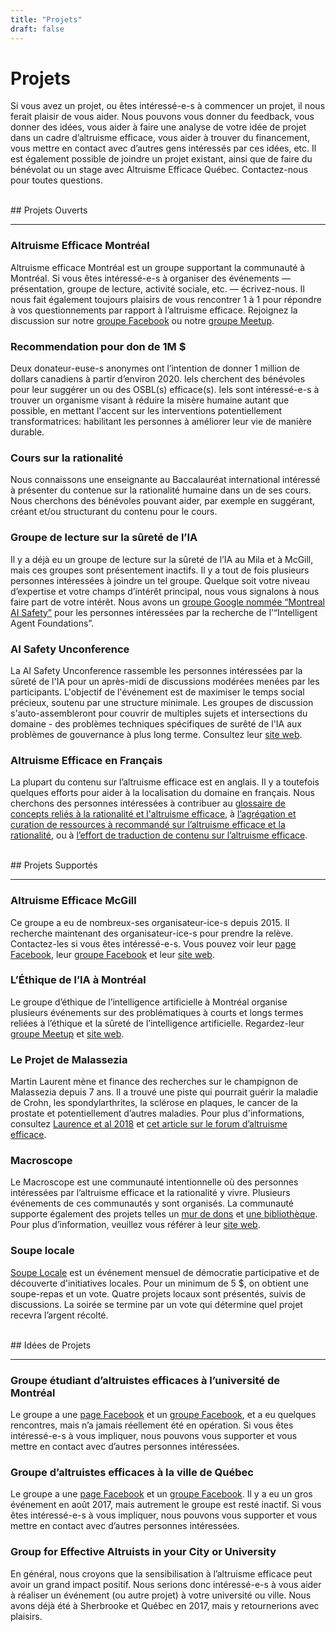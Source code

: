 ```yaml
---
title: "Projets"
draft: false
---
```


# Projets
Si vous avez un projet, ou êtes intéressé-e-s à commencer un projet, il nous ferait plaisir de vous aider. Nous pouvons vous donner du feedback, vous donner des idées, vous aider à faire une analyse de votre idée de projet dans un cadre d’altruisme efficace, vous aider à trouver du financement, vous mettre en contact avec d’autres gens intéressés par ces idées, etc. Il est également possible de joindre un projet existant, ainsi que de faire du bénévolat ou un stage avec Altruisme Efficace Québec. Contactez-nous pour toutes questions.

<br>
## Projets Ouverts
<hr>

### Altruisme Efficace Montréal
Altruisme efficace Montréal est un groupe supportant la communauté à Montréal. Si vous êtes intéressé-e-s à organiser des événements — présentation, groupe de lecture, activité sociale, etc. — écrivez-nous. Il nous fait également toujours plaisirs de vous rencontrer 1 à 1 pour répondre à vos questionnements par rapport à l’altruisme efficace. Rejoignez la discussion sur notre [groupe Facebook](https://www.facebook.com/groups/AltruismeEfficaceMontreal/) ou notre [groupe Meetup](https://www.meetup.com/AltruismeEfficaceMontreal/).


### Recommendation pour don de 1M $
Deux donateur-euse-s anonymes ont l’intention de donner 1 million de dollars canadiens à partir d’environ 2020. Iels cherchent des bénévoles pour leur suggérer un ou des OSBL(s) efficace(s). Iels sont intéressé-e-s à trouver un organisme visant à réduire la misère humaine autant que possible, en mettant l'accent sur les interventions potentiellement transformatrices: habilitant les personnes à améliorer leur vie de manière durable.

### Cours sur la rationalité
Nous connaissons une enseignante au Baccalauréat international intéressé à présenter du contenue sur la rationalité humaine dans un de ses cours. Nous cherchons des bénévoles pouvant aider, par exemple en suggérant, créant et/ou structurant du contenu pour le cours.

### Groupe de lecture sur la sûreté de l’IA
Il y a déjà eu un groupe de lecture sur la sûreté de l’IA au Mila et à McGill, mais ces groupes sont présentement inactifs. Il y a tout de fois plusieurs personnes intéressées à joindre un tel groupe. Quelque soit votre niveau d’expertise et votre champs d’intérêt principal, nous vous signalons à nous faire part de votre intérêt. Nous avons un [groupe Google nommée “Montreal AI Safety”](https://groups.google.com/forum/#!forum/montreal-ai-safety) pour les personnes intéressées par la recherche de l’“Intelligent Agent Foundations”.

### AI Safety Unconference
La AI Safety Unconference rassemble les personnes intéressées par la sûreté de l'IA pour un après-midi de discussions modérées menées par les participants. L'objectif de l'événement est de maximiser le temps social précieux, soutenu par une structure minimale. Les groupes de discussion s'auto-assembleront pour couvrir de multiples sujets et intersections du domaine - des problèmes techniques spécifiques de surêté de l'IA aux problèmes de gouvernance à plus long terme. Consultez leur [site web](https://aisafetyunconference.info/).

### Altruisme Efficace en Français
La plupart du contenu sur l’altruisme efficace est en anglais. Il y a toutefois quelques efforts pour aider à la localisation du domaine en français. Nous cherchons des personnes intéressées à contribuer au [glossaire de concepts reliés à la rationalité et l'altruisme efficace](https://docs.google.com/spreadsheets/d/146P96UUueDbDU98rCTZPwtbBeGbodaqOWKUMUxX-zo4/), à [l’agrégation et curation de ressources à recommandé sur l’altruisme efficace et la rationalité](https://docs.google.com/spreadsheets/d/146P96UUueDbDU98rCTZPwtbBeGbodaqOWKUMUxX-zo4/), ou à [l’effort de traduction de contenu sur l’altruisme efficace](https://docs.google.com/spreadsheets/d/1Rr486cyBRaKcT9q3Kp81VPymTYPblBWkNaY2EM43n4U/).

<br>
## Projets Supportés
<hr>

### Altruisme Efficace McGill
Ce groupe a eu de nombreux-ses organisateur-ice-s depuis 2015. Il recherche maintenant des organisateur-ice-s pour prendre la relève. Contactez-les si vous êtes intéressé-e-s. Vous pouvez voir leur [page Facebook](https://www.facebook.com/eamcgill/), leur [groupe Facebook](https://www.facebook.com/groups/eamcgill/) et leur [site web](http://eamcgill.org/).

### L’Éthique de l’IA à Montréal
Le groupe d’éthique de l’intelligence artificielle à Montréal organise plusieurs événements sur des problématiques à courts et longs termes reliées à l’éthique et la sûreté de l’intelligence artificielle. Regardez-leur [groupe Meetup](https://www.meetup.com/Artificial-Intelligence-Ethics/) et [site web](https://montrealethics.ai/).

### Le Projet de Malassezia
Martin Laurent mène et finance des recherches sur le champignon de Malassezia depuis 7 ans. Il a trouvé une piste qui pourrait guérir la maladie de Crohn, les spondylarthrites, la sclérose en plaques, le cancer de la prostate et potentiellement d’autres maladies. Pour plus d'informations, consultez [Laurence et al 2018](https://www.ncbi.nlm.nih.gov/pubmed/29675414) et [cet article sur le forum d’altruisme efficace](https://forum.effectivealtruism.org/posts/4r3ZpiEoWft62yPwv/crohn-s-disease).

### Macroscope
Le Macroscope est une communauté intentionnelle où des personnes intéressées par l’altruisme efficace et la rationalité y vivre. Plusieurs événements de ces communautés y sont organisés. La communauté supporte également des projets telles un [mur de dons](https://docs.google.com/drawings/d/1C565jTGyLYb3yPGxbGdiiCLXa_3q9w7LKLXlXBksZww/) et [une bibliothèque](https://bit.ly/MacroscopeLibrary). Pour plus d’information, veuillez vous référer à leur [site web](https://macroscope.house/).

### Soupe locale
[Soupe Locale](https://www.soupelocale.org/) est un événement mensuel de démocratie participative et de découverte d'initiatives locales. Pour un minimum de 5 $, on obtient une soupe-repas et un vote. Quatre projets locaux sont présentés, suivis de discussions. La soirée se termine par un vote qui détermine quel projet recevra l’argent récolté.

<br>
## Idées de Projets
<hr>

### Groupe étudiant d’altruistes efficaces à l’université de Montréal
Le groupe a une [page Facebook](https://www.facebook.com/aeudem/) et un [groupe Facebook](https://www.facebook.com/groups/AltruismeEfficaceUdeM/), et a eu quelques rencontres, mais n’a jamais réellement été en opération. Si vous êtes intéressé-e-s à vous impliquer, nous pouvons vous supporter et vous mettre en contact avec d’autres personnes intéressées.

### Groupe d’altruistes efficaces à la ville de Québec
Le groupe a une [page Facebook](https://www.facebook.com/AltruismeEfficaceVilledeQuebec/) et un [groupe Facebook](https://www.facebook.com/groups/AltruismeEfficaceVilledeQuebec/). Il y a eu un gros événement en août 2017, mais autrement le groupe est resté inactif. Si vous êtes intéressé-e-s à vous impliquer, nous pouvons vous supporter et vous mettre en contact avec d’autres personnes intéressées.

### Group for Effective Altruists in your City or University
En général, nous croyons que la sensibilisation à l’altruisme efficace peut avoir un grand impact positif. Nous serions donc intéressé-e-s à vous aider à réaliser un événement (ou autre projet) à votre université ou ville. Nous avons déjà été à Sherbrooke et Québec en 2017, mais y retournerions avec plaisirs.
